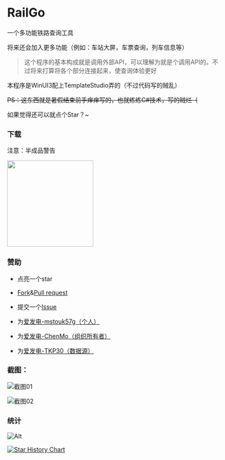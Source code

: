 # RailGo

一个多功能铁路查询工具

将来还会加入更多功能（例如：车站大屏，车票查询，列车信息等）

> 这个程序的基本构成就是调用外部API，可以理解为就是个调用API的。不过将来打算将各个部分连接起来，使查询体验更好

本程序是WinUI3配上TemplateStudio弄的（不过代码写的贼乱）

~~PS：这东西就是暑假结束前手痒痒写的，也就练练C#技术，写的贼烂（~~

如果觉得还可以就点个Star？~

### 下载

注意：半成品警告

<a href="https://apps.microsoft.com/detail/9ntrz0dmckgz?mode=mini">
    <img src="https://get.microsoft.com/images/en-us%20dark.svg" width="200"/>
</a>

### 赞助

* 点亮一个star

* [Fork](https://github.com/AZ-Studio-2023/AZMusicDownloader/fork)&[Pull request](https://github.com/AZ-Studio-2023/RailGo/compare)

* 提交一个[Issue](https://github.com/AZ-Studio-2023/RailGo/issues/new/choose)

* 为[爱发电-mstouk57g（个人）](https://ifdian.net/a/mstouk57g)

* 为[爱发电-ChenMo（组织所有者）](https://ifdian.net/a/chen_mo)

* 为[爱发电-TKP30（数据源）](https://afdian.com/a/xhg78999)

### 截图：

![截图01](https://github.com/user-attachments/assets/66ee703e-988f-487c-9d41-15b5bad30a9e)

![截图02](https://github.com/user-attachments/assets/6df2ef38-15c8-4aa3-b8e5-61e6cc1f6f15)

### 统计

![Alt](https://repobeats.axiom.co/api/embed/5992c62823195ac033707a804323a24f6c43f99a.svg "Repobeats analytics image")

[![Star History Chart](https://api.star-history.com/svg?repos=AZ-Studio-2023/RailGo&type=Date)](https://star-history.com/#AZ-Studio-2023/RailGo&Date)
